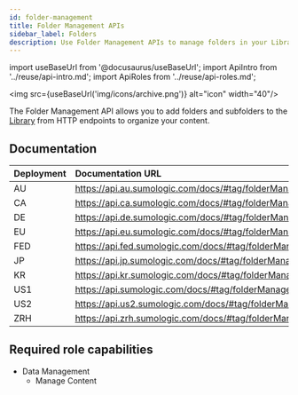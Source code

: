 ```yaml
---
id: folder-management
title: Folder Management APIs
sidebar_label: Folders
description: Use Folder Management APIs to manage folders in your Library.
---
```


import useBaseUrl from '@docusaurus/useBaseUrl';
import ApiIntro from '../reuse/api-intro.md';
import ApiRoles from '../reuse/api-roles.md';

<img src={useBaseUrl('img/icons/archive.png')} alt="icon" width="40"/>

The Folder Management API allows you to add folders and subfolders to the [Library](/docs/get-started/library) from HTTP endpoints to organize your content.

## Documentation

<ApiIntro/>

| Deployment | Documentation URL                                        |
|:------------|:--------------------------------------------------------|
| AU         | https://api.au.sumologic.com/docs/#tag/folderManagement  |
| CA         | https://api.ca.sumologic.com/docs/#tag/folderManagement  |
| DE         | https://api.de.sumologic.com/docs/#tag/folderManagement  |
| EU         | https://api.eu.sumologic.com/docs/#tag/folderManagement  |
| FED        | https://api.fed.sumologic.com/docs/#tag/folderManagement |
| JP         | https://api.jp.sumologic.com/docs/#tag/folderManagement  |
| KR         | https://api.kr.sumologic.com/docs/#tag/folderManagement  |
| US1        | https://api.sumologic.com/docs/#tag/folderManagement     |
| US2        | https://api.us2.sumologic.com/docs/#tag/folderManagement |
| ZRH        | https://api.zrh.sumologic.com/docs/#tag/folderManagement |

## Required role capabilities

<ApiRoles/>

* Data Management
    * Manage Content
